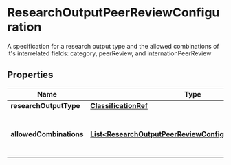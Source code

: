 

# ResearchOutputPeerReviewConfiguration

A specification for a research output type and the allowed combinations of it's interrelated fields: category, peerReview, and internationPeerReview
## Properties

Name | Type | Description | Notes
------------ | ------------- | ------------- | -------------
**researchOutputType** | [**ClassificationRef**](ClassificationRef.md) |  |  [optional]
**allowedCombinations** | [**List&lt;ResearchOutputPeerReviewConfigurationCombination&gt;**](ResearchOutputPeerReviewConfigurationCombination.md) | The valid combinations of the interrelated fields |  [optional] [readonly]



